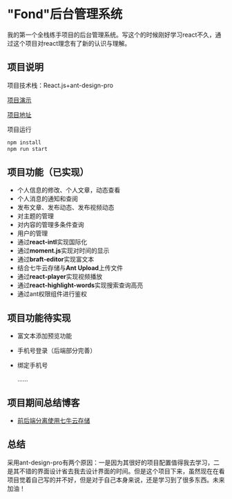 # "Fond"后台管理系统

我的第一个全栈练手项目的后台管理系统。写这个的时候刚好学习react不久，通过这个项目对react理念有了新的认识与理解。

## 项目说明

项目技术栈：React.js+ant-design-pro

[项目演示](http://gpadmin.52chinaweb.com/)

[项目地址](https://github.com/ChangJun2019/fond_admin)

项目运行

```bash
npm install
npm run start 
```

## 项目功能（已实现）

- 个人信息的修改、个人文章，动态查看
- 个人消息的通知和查阅
- 发布文章、发布动态、发布视频动态
- 对主题的管理
- 对内容的管理多条件查询
- 用户的管理
- 通过**react-intl**实现国际化
- 通过**moment.js**实现对时间的显示
- 通过**braft-editor**实现富文本
- 结合七牛云存储与**Ant Upload**上传文件
- 通过**react-player**实现视频播放
- 通过**react-highlight-words**实现搜索查询高亮
- 通过ant权限组件进行鉴权

## 项目功能待实现

- 富文本添加预览功能

- 手机号登录（后端部分完善）

- 绑定手机号

  ……

## 项目期间总结博客

- [前后端分离使用七牛云存储](https://blog.52chinaweb.com/frontend/useqiniu.html)

## 总结

采用ant-design-pro有两个原因：一是因为其很好的项目配置值得我去学习，二是其不错的界面设计省去我去设计界面的时间。但是这个项目下来，虽然现在在看项目觉着自己写的并不好，但是对于自己本身来说，还是学习到了很多东西。未来加油！